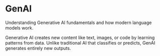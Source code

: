 # GenAI

Understanding Generative AI fundamentals and how modern language models work.

Generative AI creates new content like text, images, or code by learning patterns from data. Unlike traditional AI that classifies or predicts, GenAI generates entirely new outputs.
